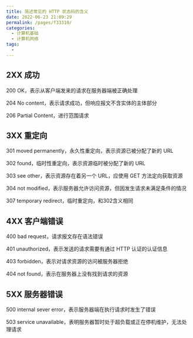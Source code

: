 ```yaml
---
title: 简述常见的 HTTP 状态码的含义
date: 2022-06-23 21:09:29
permalink: /pages/f33310/
categories:
  - 计算机基础
  - 计算机网络
tags:
  - 
---
```

## 2XX 成功

200 OK，表示从客户端发来的请求在服务器端被正确处理

204 No content，表示请求成功，但响应报文不含实体的主体部分

206 Partial Content，进行范围请求
## 3XX 重定向

301 moved permanently，永久性重定向，表示资源已被分配了新的 URL

302 found，临时性重定向，表示资源临时被分配了新的 URL

303 see other，表示资源存在着另一个 URL，应使用 GET 方法定向获取资源

304 not modified，表示服务器允许访问资源，但因发生请求未满足条件的情况

307 temporary redirect，临时重定向，和302含义相同
## 4XX 客户端错误

400 bad request，请求报文存在语法错误

401 unauthorized，表示发送的请求需要有通过 HTTP 认证的认证信息

403 forbidden，表示对请求资源的访问被服务器拒绝

404 not found，表示在服务器上没有找到请求的资源
## 5XX 服务器错误

500 internal sever error，表示服务器端在执行请求时发生了错误

503 service unavailable，表明服务器暂时处于超负载或正在停机维护，无法处理请求